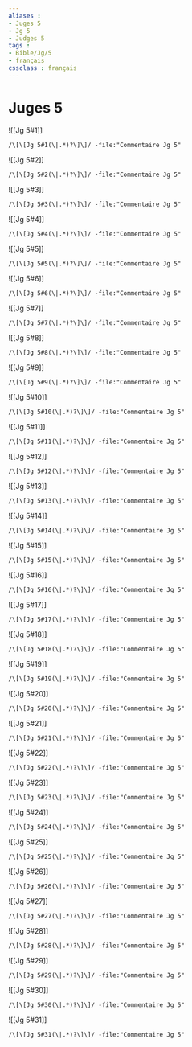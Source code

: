 ```yaml
---
aliases : 
- Juges 5
- Jg 5
- Judges 5
tags : 
- Bible/Jg/5
- français
cssclass : français
---
```


# Juges 5

![[Jg 5#1]]

```query
/\[\[Jg 5#1(\|.*)?\]\]/ -file:"Commentaire Jg 5"
```

![[Jg 5#2]]

```query
/\[\[Jg 5#2(\|.*)?\]\]/ -file:"Commentaire Jg 5"
```

![[Jg 5#3]]

```query
/\[\[Jg 5#3(\|.*)?\]\]/ -file:"Commentaire Jg 5"
```

![[Jg 5#4]]

```query
/\[\[Jg 5#4(\|.*)?\]\]/ -file:"Commentaire Jg 5"
```

![[Jg 5#5]]

```query
/\[\[Jg 5#5(\|.*)?\]\]/ -file:"Commentaire Jg 5"
```

![[Jg 5#6]]

```query
/\[\[Jg 5#6(\|.*)?\]\]/ -file:"Commentaire Jg 5"
```

![[Jg 5#7]]

```query
/\[\[Jg 5#7(\|.*)?\]\]/ -file:"Commentaire Jg 5"
```

![[Jg 5#8]]

```query
/\[\[Jg 5#8(\|.*)?\]\]/ -file:"Commentaire Jg 5"
```

![[Jg 5#9]]

```query
/\[\[Jg 5#9(\|.*)?\]\]/ -file:"Commentaire Jg 5"
```

![[Jg 5#10]]

```query
/\[\[Jg 5#10(\|.*)?\]\]/ -file:"Commentaire Jg 5"
```

![[Jg 5#11]]

```query
/\[\[Jg 5#11(\|.*)?\]\]/ -file:"Commentaire Jg 5"
```

![[Jg 5#12]]

```query
/\[\[Jg 5#12(\|.*)?\]\]/ -file:"Commentaire Jg 5"
```

![[Jg 5#13]]

```query
/\[\[Jg 5#13(\|.*)?\]\]/ -file:"Commentaire Jg 5"
```

![[Jg 5#14]]

```query
/\[\[Jg 5#14(\|.*)?\]\]/ -file:"Commentaire Jg 5"
```

![[Jg 5#15]]

```query
/\[\[Jg 5#15(\|.*)?\]\]/ -file:"Commentaire Jg 5"
```

![[Jg 5#16]]

```query
/\[\[Jg 5#16(\|.*)?\]\]/ -file:"Commentaire Jg 5"
```

![[Jg 5#17]]

```query
/\[\[Jg 5#17(\|.*)?\]\]/ -file:"Commentaire Jg 5"
```

![[Jg 5#18]]

```query
/\[\[Jg 5#18(\|.*)?\]\]/ -file:"Commentaire Jg 5"
```

![[Jg 5#19]]

```query
/\[\[Jg 5#19(\|.*)?\]\]/ -file:"Commentaire Jg 5"
```

![[Jg 5#20]]

```query
/\[\[Jg 5#20(\|.*)?\]\]/ -file:"Commentaire Jg 5"
```

![[Jg 5#21]]

```query
/\[\[Jg 5#21(\|.*)?\]\]/ -file:"Commentaire Jg 5"
```

![[Jg 5#22]]

```query
/\[\[Jg 5#22(\|.*)?\]\]/ -file:"Commentaire Jg 5"
```

![[Jg 5#23]]

```query
/\[\[Jg 5#23(\|.*)?\]\]/ -file:"Commentaire Jg 5"
```

![[Jg 5#24]]

```query
/\[\[Jg 5#24(\|.*)?\]\]/ -file:"Commentaire Jg 5"
```

![[Jg 5#25]]

```query
/\[\[Jg 5#25(\|.*)?\]\]/ -file:"Commentaire Jg 5"
```

![[Jg 5#26]]

```query
/\[\[Jg 5#26(\|.*)?\]\]/ -file:"Commentaire Jg 5"
```

![[Jg 5#27]]

```query
/\[\[Jg 5#27(\|.*)?\]\]/ -file:"Commentaire Jg 5"
```

![[Jg 5#28]]

```query
/\[\[Jg 5#28(\|.*)?\]\]/ -file:"Commentaire Jg 5"
```

![[Jg 5#29]]

```query
/\[\[Jg 5#29(\|.*)?\]\]/ -file:"Commentaire Jg 5"
```

![[Jg 5#30]]

```query
/\[\[Jg 5#30(\|.*)?\]\]/ -file:"Commentaire Jg 5"
```

![[Jg 5#31]]

```query
/\[\[Jg 5#31(\|.*)?\]\]/ -file:"Commentaire Jg 5"
```

